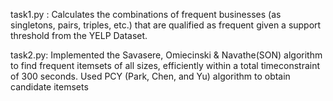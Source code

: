 task1.py : Calculates the combinations of frequent businesses (as singletons, pairs, triples, etc.) that are
qualified as frequent given a support threshold from the YELP Dataset.

task2.py: Implemented the Savasere, Omiecinski & Navathe(SON) algorithm to find frequent itemsets of all sizes, efficiently within a total timeconstraint of 300 seconds.  Used PCY (Park, Chen, and Yu) algorithm to obtain candidate itemsets
